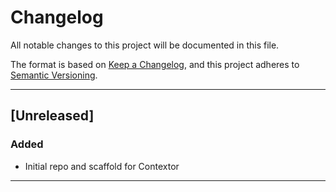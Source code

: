 # Changelog

All notable changes to this project will be documented in this file.

The format is based on [Keep a Changelog](http://keepachangelog.com/), and this project adheres to [Semantic Versioning](http://semver.org/).

---

## [Unreleased]

### Added

- Initial repo and scaffold for Contextor

---
